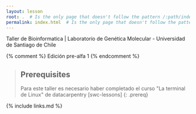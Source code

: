 ```yaml
---
layout: lesson
root: .  # Is the only page that doesn't follow the pattern /:path/index.html
permalink: index.html  # Is the only page that doesn't follow the pattern /:path/index.html
---
```

Taller de Bioinformatica | Laboratorio de Genética Molecular - Universidad de Santiago de Chile
<!-- this is an html comment -->

{% comment %} Edición pre-alfa 1 {% endcomment %}

> ## Prerequisites
>
> Para este taller es necesario haber completado el curso "La terminal de Linux" de datacarpentry [swc-lessons]
{: .prereq}

{% include links.md %}

